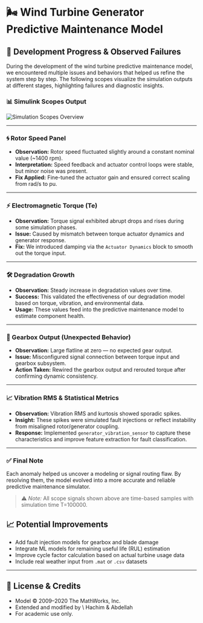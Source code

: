 

# 🌬️ Wind Turbine Generator Predictive Maintenance Model

## 🔧 Development Progress & Observed Failures

During the development of the wind turbine predictive maintenance model, we encountered multiple issues and behaviors that helped us refine the system step by step. The following scopes visualize the simulation outputs at different stages, highlighting failures and diagnostic insights.

### 📊 Simulink Scopes Output

![Simulation Scopes Overview](./images/scopes_snapshot.png)

---

### 🌀 Rotor Speed Panel

- **Observation:** Rotor speed fluctuated slightly around a constant nominal value (~1400 rpm).
- **Interpretation:** Speed feedback and actuator control loops were stable, but minor noise was present.
- **Fix Applied:** Fine-tuned the actuator gain and ensured correct scaling from rad/s to pu.

---

### ⚡ Electromagnetic Torque (Te)

- **Observation:** Torque signal exhibited abrupt drops and rises during some simulation phases.
- **Issue:** Caused by mismatch between torque actuator dynamics and generator response.
- **Fix:** We introduced damping via the `Actuator Dynamics` block to smooth out the torque input.

---

### 🛠️ Degradation Growth

- **Observation:** Steady increase in degradation values over time.
- **Success:** This validated the effectiveness of our degradation model based on torque, vibration, and environmental data.
- **Usage:** These values feed into the predictive maintenance model to estimate component health.

---

### 🔁 Gearbox Output (Unexpected Behavior)

- **Observation:** Large flatline at zero — no expected gear output.
- **Issue:** Misconfigured signal connection between torque input and gearbox subsystem.
- **Action Taken:** Rewired the gearbox output and rerouted torque after confirming dynamic consistency.

---

### 📈 Vibration RMS & Statistical Metrics

- **Observation:** Vibration RMS and kurtosis showed sporadic spikes.
- **Insight:** These spikes were simulated fault injections or reflect instability from misaligned rotor/generator coupling.
- **Response:** Implemented `generator_vibration_sensor` to capture these characteristics and improve feature extraction for fault classification.

---

### ✅ Final Note

Each anomaly helped us uncover a modeling or signal routing flaw. By resolving them, the model evolved into a more accurate and reliable predictive maintenance simulator.

> ⚠️ *Note:* All scope signals shown above are time-based samples with simulation time T=100000.

## 📈 Potential Improvements

* Add fault injection models for gearbox and blade damage
* Integrate ML models for remaining useful life (RUL) estimation
* Improve cycle factor calculation based on actual turbine usage data
* Include real weather input from `.mat` or `.csv` datasets

---

## 📜 License & Credits

* Model © 2009–2020 The MathWorks, Inc.
* Extended and modified by \ Hachim & Abdellah
* For academic use only.


